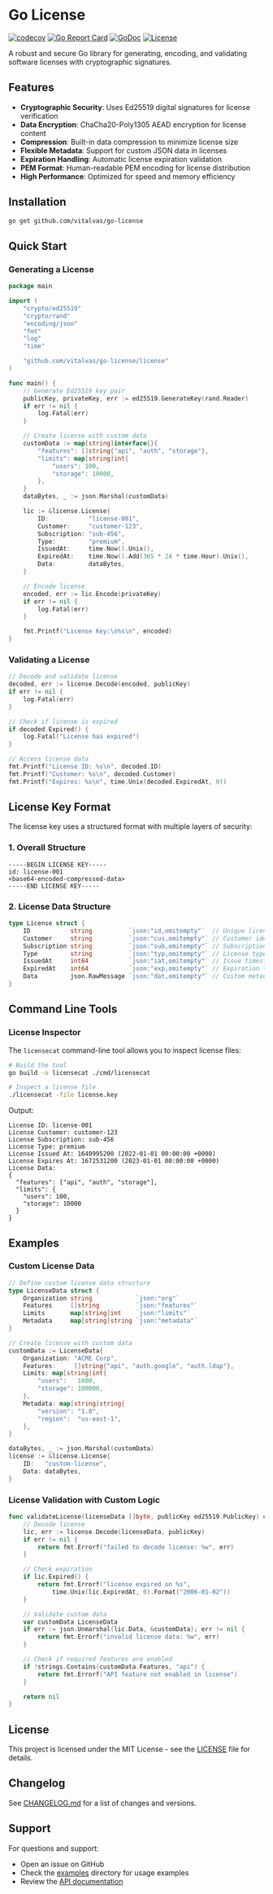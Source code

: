 # Go License

[![codecov](https://codecov.io/github/vitalvas/go-license/graph/badge.svg?token=2NZ71AW15P)](https://codecov.io/github/vitalvas/go-license)
[![Go Report Card](https://goreportcard.com/badge/github.com/vitalvas/go-license)](https://goreportcard.com/report/github.com/vitalvas/go-license)
[![GoDoc](https://godoc.org/github.com/vitalvas/go-license?status.svg)](https://godoc.org/github.com/vitalvas/go-license)
[![License](https://img.shields.io/badge/License-MIT-blue.svg)](LICENSE)

A robust and secure Go library for generating, encoding, and validating software licenses with cryptographic signatures.

## Features

- **Cryptographic Security**: Uses Ed25519 digital signatures for license verification
- **Data Encryption**: ChaCha20-Poly1305 AEAD encryption for license content
- **Compression**: Built-in data compression to minimize license size
- **Flexible Metadata**: Support for custom JSON data in licenses
- **Expiration Handling**: Automatic license expiration validation
- **PEM Format**: Human-readable PEM encoding for license distribution
- **High Performance**: Optimized for speed and memory efficiency

## Installation

```bash
go get github.com/vitalvas/go-license
```

## Quick Start

### Generating a License

```go
package main

import (
    "crypto/ed25519"
    "crypto/rand"
    "encoding/json"
    "fmt"
    "log"
    "time"

    "github.com/vitalvas/go-license/license"
)

func main() {
    // Generate Ed25519 key pair
    publicKey, privateKey, err := ed25519.GenerateKey(rand.Reader)
    if err != nil {
        log.Fatal(err)
    }

    // Create license with custom data
    customData := map[string]interface{}{
        "features": []string{"api", "auth", "storage"},
        "limits": map[string]int{
            "users": 100,
            "storage": 10000,
        },
    }
    dataBytes, _ := json.Marshal(customData)

    lic := &license.License{
        ID:           "license-001",
        Customer:     "customer-123",
        Subscription: "sub-456",
        Type:         "premium",
        IssuedAt:     time.Now().Unix(),
        ExpiredAt:    time.Now().Add(365 * 24 * time.Hour).Unix(),
        Data:         dataBytes,
    }

    // Encode license
    encoded, err := lic.Encode(privateKey)
    if err != nil {
        log.Fatal(err)
    }

    fmt.Printf("License Key:\n%s\n", encoded)
}
```

### Validating a License

```go
// Decode and validate license
decoded, err := license.Decode(encoded, publicKey)
if err != nil {
    log.Fatal(err)
}

// Check if license is expired
if decoded.Expired() {
    log.Fatal("License has expired")
}

// Access license data
fmt.Printf("License ID: %s\n", decoded.ID)
fmt.Printf("Customer: %s\n", decoded.Customer)
fmt.Printf("Expires: %s\n", time.Unix(decoded.ExpiredAt, 0))
```

## License Key Format

The license key uses a structured format with multiple layers of security:

### 1. Overall Structure

```
-----BEGIN LICENSE KEY-----
id: license-001
<base64-encoded-compressed-data>
-----END LICENSE KEY-----
```

### 2. License Data Structure

```go
type License struct {
    ID           string          `json:"id,omitempty"`  // Unique license identifier
    Customer     string          `json:"cus,omitempty"` // Customer identifier
    Subscription string          `json:"sub,omitempty"` // Subscription identifier
    Type         string          `json:"typ,omitempty"` // License type (e.g., "premium", "online", "offline", etc.)
    IssuedAt     int64           `json:"iat,omitempty"` // Issue timestamp (Unix)
    ExpiredAt    int64           `json:"exp,omitempty"` // Expiration timestamp (Unix)
    Data         json.RawMessage `json:"dat,omitempty"` // Custom metadata (JSON)
}
```

## Command Line Tools

### License Inspector

The `licensecat` command-line tool allows you to inspect license files:

```bash
# Build the tool
go build -o licensecat ./cmd/licensecat

# Inspect a license file
./licensecat -file license.key
```

Output:
```
License ID: license-001
License Customer: customer-123
License Subscription: sub-456
License Type: premium
License Issued At: 1640995200 (2022-01-01 00:00:00 +0000)
License Expires At: 1672531200 (2023-01-01 00:00:00 +0000)
License Data:
{
  "features": ["api", "auth", "storage"],
  "limits": {
    "users": 100,
    "storage": 10000
  }
}
```

## Examples

### Custom License Data

```go
// Define custom license data structure
type LicenseData struct {
    Organization string            `json:"org"`
    Features     []string          `json:"features"`
    Limits       map[string]int    `json:"limits"`
    Metadata     map[string]string `json:"metadata"`
}

// Create license with custom data
customData := LicenseData{
    Organization: "ACME Corp",
    Features:     []string{"api", "auth.google", "auth.ldap"},
    Limits: map[string]int{
        "users":   1000,
        "storage": 100000,
    },
    Metadata: map[string]string{
        "version": "1.0",
        "region":  "us-east-1",
    },
}

dataBytes, _ := json.Marshal(customData)
license := &license.License{
    ID:   "custom-license",
    Data: dataBytes,
}
```

### License Validation with Custom Logic

```go
func validateLicense(licenseData []byte, publicKey ed25519.PublicKey) error {
    // Decode license
    lic, err := license.Decode(licenseData, publicKey)
    if err != nil {
        return fmt.Errorf("failed to decode license: %w", err)
    }

    // Check expiration
    if lic.Expired() {
        return fmt.Errorf("license expired on %s", 
            time.Unix(lic.ExpiredAt, 0).Format("2006-01-02"))
    }

    // Validate custom data
    var customData LicenseData
    if err := json.Unmarshal(lic.Data, &customData); err != nil {
        return fmt.Errorf("invalid license data: %w", err)
    }

    // Check if required features are enabled
    if !strings.Contains(customData.Features, "api") {
        return fmt.Errorf("API feature not enabled in license")
    }

    return nil
}

```

## License

This project is licensed under the MIT License - see the [LICENSE](LICENSE) file for details.

## Changelog

See [CHANGELOG.md](CHANGELOG.md) for a list of changes and versions.

## Support

For questions and support:

- Open an issue on GitHub
- Check the [examples](examples/) directory for usage examples
- Review the [API documentation](https://godoc.org/github.com/vitalvas/go-license)
